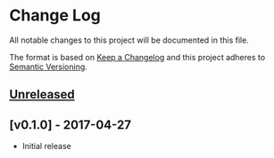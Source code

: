 # Change Log

All notable changes to this project will be documented in this file.

The format is based on [Keep a Changelog](http://keepachangelog.com/)
and this project adheres to [Semantic Versioning](http://semver.org/).

## [Unreleased]

## [v0.1.0] - 2017-04-27

- Initial release

[Unreleased]: https://github.com/japaric/heapless/compare/v0.1.0...HEAD
